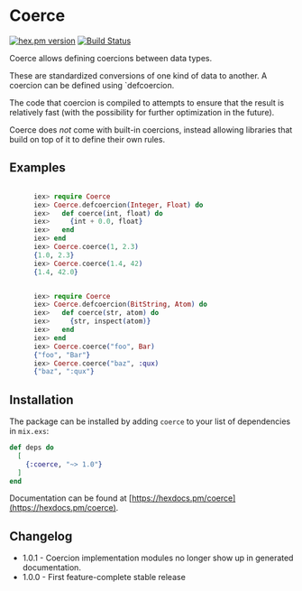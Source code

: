 # Coerce

[![hex.pm version](https://img.shields.io/hexpm/v/coerce.svg)](https://hex.pm/packages/coerce)
[![Build Status](https://travis-ci.org/Qqwy/elixir-coerce.svg?branch=master)](https://travis-ci.org/Qqwy/elixir-coerce)

  Coerce allows defining coercions between data types.

  These are standardized conversions of one kind of data to another.
  A coercion can be defined using `defcoercion.

  The code that coercion is compiled to attempts to ensure that the result
  is relatively fast (with the possibility for further optimization in the future).
  

  Coerce does _not_ come with built-in coercions, instead allowing libraries that build on top of it
  to define their own rules.


## Examples

```elixir

      iex> require Coerce
      iex> Coerce.defcoercion(Integer, Float) do
      iex>   def coerce(int, float) do
      iex>     {int + 0.0, float}
      iex>   end
      iex> end
      iex> Coerce.coerce(1, 2.3)
      {1.0, 2.3}
      iex> Coerce.coerce(1.4, 42)
      {1.4, 42.0}

```

```elixir

      iex> require Coerce
      iex> Coerce.defcoercion(BitString, Atom) do
      iex>   def coerce(str, atom) do
      iex>     {str, inspect(atom)}
      iex>   end
      iex> end
      iex> Coerce.coerce("foo", Bar)
      {"foo", "Bar"}
      iex> Coerce.coerce("baz", :qux)
      {"baz", ":qux"}
```

## Installation

The package can be installed
by adding `coerce` to your list of dependencies in `mix.exs`:

```elixir
def deps do
  [
    {:coerce, "~> 1.0"}
  ]
end
```

Documentation can
be found at [https://hexdocs.pm/coerce](https://hexdocs.pm/coerce).

## Changelog

- 1.0.1 - Coercion implementation modules no longer show up in generated documentation.
- 1.0.0 - First feature-complete stable release
